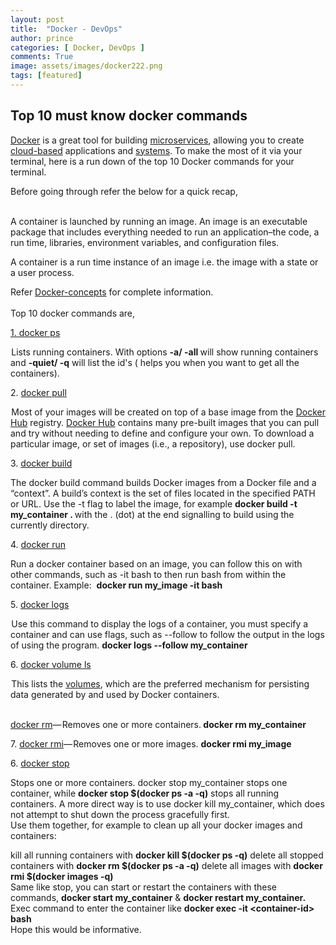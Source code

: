 ```yaml
---
layout: post
title:  "Docker - DevOps"
author: prince
categories: [ Docker, DevOps ]
comments: True
image: assets/images/docker222.png
tags: [featured]
---
```

<!-- wp:heading -->
<h2>  Top 10 must know docker commands </h2>
<!-- /wp:heading -->

<!-- wp:paragraph -->
<p><a href="https://www.docker.com/">Docker</a> is a great tool for building <a href="https://pivotal.io/microservices">microservices</a>, allowing you to create <a href="https://www.docker.com/what-docker">cloud-based</a> applications and <a href="https://www.docker.com/what-docker">systems</a>. To make the most of it via your terminal, here is a run down of the top 10 Docker commands for your terminal.<br></p>
<!-- /wp:paragraph -->

<!-- wp:paragraph -->
<p> Before going through refer the below for a quick recap, </p>
<!-- /wp:paragraph -->

<!-- wp:paragraph -->
<p><br>A container is launched by running an image.  An image is an executable      package that includes everything needed to run an application–the code, a  run time, libraries, environment variables, and configuration files.</p>
<!-- /wp:paragraph -->

<!-- wp:paragraph -->
<p>A container is a run time      instance of an image i.e. the image with a state or a user process.</p>
<!-- /wp:paragraph -->

<!-- wp:paragraph -->
<p> Refer <a href="https://docs.docker.com/get-started/#docker-concepts">Docker-concepts</a> for complete information.<br><br> Top 10 docker commands are,<br></p>
<!-- /wp:paragraph -->

<!-- wp:paragraph -->
<p><a href="https://docs.docker.com/engine/reference/commandline/ps/">1. docker ps</a></p>
<!-- /wp:paragraph -->

<!-- wp:paragraph -->
<p>  Lists running containers. With options <strong>-a/ -all </strong>will show running containers and <strong>-quiet/ -q</strong> will list the id's ( helps you when you want to get all the containers). </p>
<!-- /wp:paragraph -->

<!-- wp:paragraph -->
<p>2. <a href="https://docs.docker.com/engine/reference/commandline/pull/">docker pull</a></p>
<!-- /wp:paragraph -->

<!-- wp:paragraph -->
<p>  Most of your images will be created on top of a base image from the <a href="https://hub.docker.com/">Docker Hub</a> registry. <a href="https://hub.docker.com/">Docker Hub</a> contains many pre-built images that you can pull and try without needing to define and configure your own. To download a particular image, or set of images (i.e., a repository), use docker pull. </p>
<!-- /wp:paragraph -->

<!-- wp:paragraph -->
<p>3. <a href="https://docs.docker.com/engine/reference/commandline/build/">docker build</a></p>
<!-- /wp:paragraph -->

<!-- wp:paragraph -->
<p> The docker build command builds Docker images from a Docker file and a “context”. A build’s context is the set of files located in the specified PATH or URL. Use the -t flag to label the image, for example <strong>docker build -t my_container&nbsp;. </strong>with the&nbsp;. (dot) at the end signalling to build using the currently directory. </p>
<!-- /wp:paragraph -->

<!-- wp:paragraph -->
<p>4. <a href="https://docs.docker.com/engine/reference/run/">docker run </a></p>
<!-- /wp:paragraph -->

<!-- wp:paragraph -->
<p> Run a docker container based on an image, you can follow this on with other commands, such as -it bash to then run bash from within the container.  Example:&nbsp; <strong>docker run my_image -it bash</strong><br></p>
<!-- /wp:paragraph -->

<!-- wp:paragraph -->
<p>5. <a href="https://docs.docker.com/engine/reference/commandline/logs/">docker logs</a></p>
<!-- /wp:paragraph -->

<!-- wp:paragraph -->
<p>  Use this command to display the logs of a container, you must specify a container and can use flags, such as --follow to follow the output in the logs of using the program.  <strong>docker logs --follow my_container</strong><br></p>
<!-- /wp:paragraph -->

<!-- wp:paragraph -->
<p>6. <a href="https://docs.docker.com/engine/reference/commandline/volume_ls/">docker volume ls</a></p>
<!-- /wp:paragraph -->

<!-- wp:paragraph -->
<p>

 This
lists the <a href="https://docs.docker.com/storage/volumes/">volumes</a>, which
are the preferred mechanism for persisting data generated by and used by Docker
containers.

<br><a href="https://docs.docker.com/engine/reference/commandline/rm/">docker rm</a>— Removes one or more containers.<strong> docker rm my_container </strong></p>
<!-- /wp:paragraph -->

<!-- wp:paragraph -->
<p>7. <a href="https://docs.docker.com/engine/reference/commandline/rmi/">docker rmi</a>— Removes one or more images.      <strong>docker rmi my_image</strong></p>
<!-- /wp:paragraph -->

<!-- wp:paragraph -->
<p>6. <a href="https://docs.docker.com/engine/reference/commandline/stop/">docker stop</a></p>
<!-- /wp:paragraph -->

<!-- wp:paragraph -->
<p> Stops one or more containers. docker stop my_container stops one container, while <strong>docker stop $(docker ps -a -q)</strong> stops all running containers. A more direct way is to use docker kill my_container, which does not attempt to shut down the process gracefully first. <br>Use them together, for example to clean up all your docker images and containers:</p>
<!-- /wp:paragraph -->

<!-- wp:paragraph -->
<p>kill all running containers with <strong>docker kill $(docker ps -q)</strong> delete all stopped containers with <strong>docker rm $(docker ps -a -q)</strong> delete all images with <strong>docker rmi $(docker images -q)</strong><br> Same like stop, you can start or restart the containers with these commands, <strong>docker start my_container</strong> &amp; <strong>docker restart my_container. </strong>Exec command to enter the container like <strong>docker exec -it &lt;container-id&gt; bash</strong><br> Hope this would be informative. </p>
<!-- /wp:paragraph -->
